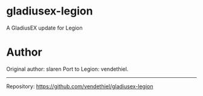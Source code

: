 # gladiusex-legion
A GladiusEX update for Legion

# Author
Original author: slaren
Port to Legion: vendethiel.


-----

Repository: https://github.com/vendethiel/gladiusex-legion
